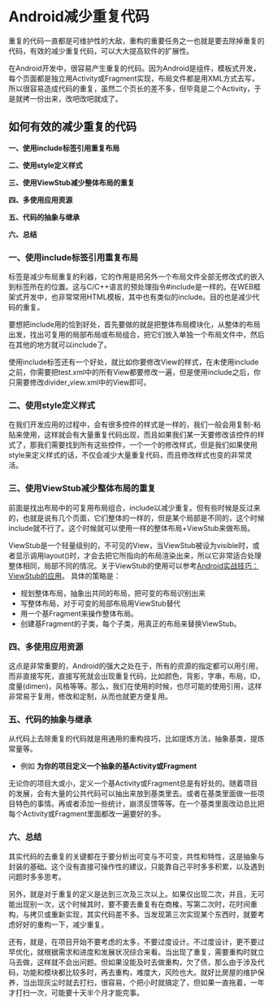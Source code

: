 Android减少重复代码
===

重复的代码一直都是可维护性的大敌，重构的重要任务之一也就是要去除掉重复的代码，有效的减少重复代码，可以大大提高软件的扩展性。

在Android开发中，很容易产生重复的代码。因为Android是组件，模板式开发，每个页面都是独立用Activity或Fragment实现，布局文件都是用XML方式去写，所以很容易造成代码的重复，虽然二个页长的差不多，但毕竟是二个Activity，于是就拷一份出来，改吧改吧就成了。

## 如何有效的减少重复的代码

**一、使用include标签引用重复布局**

**二、使用style定义样式**

**三、使用ViewStub减少整体布局的重复**

**四、多使用应用资源**

**五、代码的抽象与继承**

**六、总结**

### **一、使用include标签引用重复布局**

标签是减少布局重复的利器，它的作用是把另外一个布局文件全部无修改式的嵌入到标签所在的位置。这与C/C++语言的预处理指令#include是一样的。在WEB框架式开发中，也非常常用HTML模板，其中也有类似的include。目的也是减少代码的重复。

要想把include用的恰到好处，首先要做的就是把整体布局模块化，从整体的布局出发，找出可复用的局部布局或布局组合，把它们放入单独一个布局文件中，然后在其他的地方就可以include了。

使用include标签还有一个好处，就比如你要修改View的样式，在未使用include之前，你需要把test.xml中的所有View都要修改一遍，但是使用include之后，你只需要修改divider_view.xml中的View即可。

### **二、使用style定义样式**

在我们开发应用的过程中，会有很多控件的样式是一样的，我们一般会用复制-粘贴来使用，这样就会有大量重复代码出现，而且如果我们某一天要修改该控件的样式了，那我们需要找到所有这些控件，一个一个的修改样式，但是我们如果使用style来定义样式的话，不仅会减少大量重复代码，而且修改样式也变的非常灵活。

### **三、使用ViewStub减少整体布局的重复**

前面是找出布局中的可复用布局组合，include以减少重复。但有些时候是反过来的，也就是说有几个页面，它们整体的一样的，但是某个局部是不同的，这个时候include就不行了。这个时候就可以使用一样的整体布局+ViewStub来做布局。

ViewStub是一个轻量级别的，不可见的View，当ViewStub被设为visible时，或者显示调用layout()时，才会去把它所指向的布局渲染出来，所以它非常适合处理整体相同，局部不同的情况。关于ViewStub的使用可以参考[Android实战技巧：ViewStub的应用](http://blog.csdn.net/hitlion2008/article/details/6737537)。 具体的策略是：

*   规划整体布局，抽象出共同的布局，把可变的布局识别出来
*   写整体布局，对于可变的局部布局用ViewStub替代
*   用一个基Fragment来操作整体布局。
*   创建基Fragment的子类，每个子类，用真正的布局来替换ViewStub。

### **四、多使用应用资源**

这点是非常重要的，Android的强大之处在于，所有的资源的指定都可以用引用，而非直接写死，直接写死就会出现重复代码，比如颜色，背影，字串，布局，ID，度量(dimen)，风格等等。那么，我们在使用的时候，也尽可能的使用引用，这样非常易于复用，修改和定制，从而也就更方便复用。

### **五、代码的抽象与继承**

从代码上去除重复的代码就是用通用的重构技巧，比如提炼方法，抽象基类，提炼常量等。

* 例如 **为你的项目定义一个抽象的基Activity或Fragment**

无论你的项目大或小，定义一个基Activity或Fragment总是有好处的。随着项目的发展，会有大量的公共代码可以抽出来放到基类里去。或者在基类里面做一些项目特色的事情。再或者添加一些统计，崩溃反馈等等。在一个基类里面改动总比把每个Activity或Fragment里面都改一遍要好的多。

### **六、总结**

其实代码的去重复的关键都在于要分析出可变与不可变，共性和特性，这是抽象与封装的基础。这个没有直接可操作性的建议，只能靠自己平时多多积累，以及遇到问题时多多思考。

另外，就是对于重复的定义是达到三次及三次以上。如果仅出现二次，并且，无可能出现别一次，这个时候其时，要不要去重复有在商榷，写第二次时，花时间重构，与拷贝或重新实现，其实代码差不多。当发现第三次实现某个东西时，就要考虑好好的重构一下，减少重复。

还有，就是，在项目开始不要考虑的太多，不要过度设计。不过度设计，更不要过早优化，就根据需求和进度和发展状况综合来看。当出现了重复，需要重构时就立马去做，这样就不会出问题。但如果没能及时去做重构，欠了债，那么由于涉及代码，功能和模块都比较多时，再去重构，难度大，风险也大。就好比房屋的维护保养，当出现灰尘时就去打扫，很容易，个把小时就搞定了，但如果一直拖着，一年才打扫一次，可能要十天半个月才能完事。